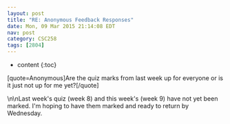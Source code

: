 ```yaml
---
layout: post
title: "RE: Anonymous Feedback Responses"
date: Mon, 09 Mar 2015 21:14:08 EDT
nav: post
category: CSC258
tags: [2804]
---
```


* content
{:toc}

[quote=Anonymous]Are the quiz marks from last week up for everyone or is it just not up for me yet?[/quote]
<!-- more -->
<p>\n\nLast week's quiz (week 8) and this week's (week 9) have not yet been marked. I'm hoping to have them marked and ready to return by Wednesday.</p>
